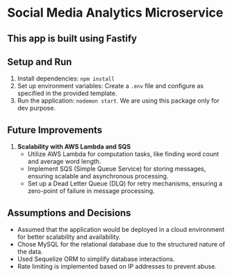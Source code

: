 # Social Media Analytics Microservice

## This app is built using Fastify
## Setup and Run

1. Install dependencies: `npm install`
2. Set up environment variables: Create a `.env` file and configure as specified in the provided template.
3. Run the application: `nodemon start`. We are using this package only for dev purpose.


## Future Improvements

1. **Scalability with AWS Lambda and SQS**
   - Utilize AWS Lambda for computation tasks, like finding word count and average word length.
   - Implement SQS (Simple Queue Service) for storing messages, ensuring scalable and asynchronous processing.
   - Set up a Dead Letter Queue (DLQ) for retry mechanisms, ensuring a zero-point of failure in message processing.


## Assumptions and Decisions
- Assumed that the application would be deployed in a cloud environment for better scalability and availability.
- Chose MySQL for the relational database due to the structured nature of the data.
- Used Sequelize ORM to simplify database interactions.
- Rate limiting is implemented based on IP addresses to prevent abuse.
